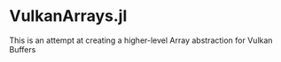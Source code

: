 # VulkanArrays.jl

This is an attempt at creating a higher-level Array abstraction for Vulkan Buffers
